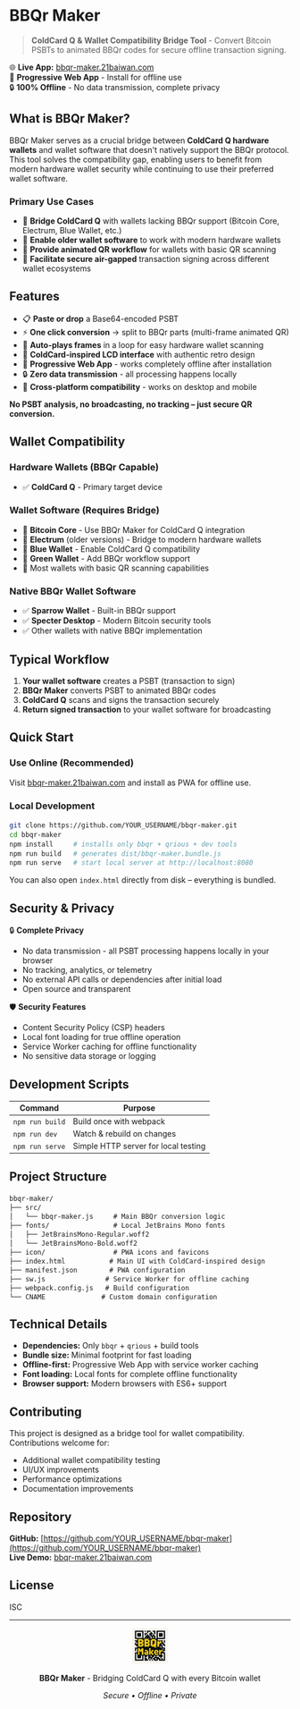 # BBQr Maker

> **ColdCard Q & Wallet Compatibility Bridge Tool** - Convert Bitcoin PSBTs to animated BBQr codes for secure offline transaction signing.

🌐 **Live App:** [bbqr-maker.21baiwan.com](https://bbqr-maker.21baiwan.com)  
📱 **Progressive Web App** - Install for offline use  
🔒 **100% Offline** - No data transmission, complete privacy  

## What is BBQr Maker?

BBQr Maker serves as a crucial bridge between **ColdCard Q hardware wallets** and wallet software that doesn't natively support the BBQr protocol. This tool solves the compatibility gap, enabling users to benefit from modern hardware wallet security while continuing to use their preferred wallet software.

### Primary Use Cases

- 🔗 **Bridge ColdCard Q** with wallets lacking BBQr support (Bitcoin Core, Electrum, Blue Wallet, etc.)
- 🔄 **Enable older wallet software** to work with modern hardware wallets  
- 📱 **Provide animated QR workflow** for wallets with basic QR scanning
- 🔐 **Facilitate secure air-gapped** transaction signing across different wallet ecosystems

## Features

* 📋 **Paste or drop** a Base64-encoded PSBT
* ⚡ **One click conversion** → split to BBQr parts (multi-frame animated QR)
* 🔄 **Auto-plays frames** in a loop for easy hardware wallet scanning
* 🎨 **ColdCard-inspired LCD interface** with authentic retro design
* 💾 **Progressive Web App** - works completely offline after installation
* 🔒 **Zero data transmission** - all processing happens locally
* 📱 **Cross-platform compatibility** - works on desktop and mobile

**No PSBT analysis, no broadcasting, no tracking – just secure QR conversion.**

## Wallet Compatibility

### Hardware Wallets (BBQr Capable)
- ✅ **ColdCard Q** - Primary target device


### Wallet Software (Requires Bridge)
- 🔗 **Bitcoin Core** - Use BBQr Maker for ColdCard Q integration
- 🔗 **Electrum** (older versions) - Bridge to modern hardware wallets
- 🔗 **Blue Wallet** - Enable ColdCard Q compatibility  
- 🔗 **Green Wallet** - Add BBQr workflow support
- 🔗 Most wallets with basic QR scanning capabilities

### Native BBQr Wallet Software  
- ✅ **Sparrow Wallet** - Built-in BBQr support
- ✅ **Specter Desktop** - Modern Bitcoin security tools
- ✅ Other wallets with native BBQr implementation

## Typical Workflow

1. **Your wallet software** creates a PSBT (transaction to sign)
2. **BBQr Maker** converts PSBT to animated BBQr codes
3. **ColdCard Q** scans and signs the transaction securely
4. **Return signed transaction** to your wallet software for broadcasting

## Quick Start

### Use Online (Recommended)
Visit [bbqr-maker.21baiwan.com](https://bbqr-maker.21baiwan.com) and install as PWA for offline use.

### Local Development
```bash
git clone https://github.com/YOUR_USERNAME/bbqr-maker.git
cd bbqr-maker
npm install     # installs only bbqr + qrious + dev tools
npm run build   # generates dist/bbqr-maker.bundle.js
npm run serve   # start local server at http://localhost:8080
```

You can also open `index.html` directly from disk – everything is bundled.

## Security & Privacy

🔒 **Complete Privacy**
- No data transmission - all PSBT processing happens locally in your browser
- No tracking, analytics, or telemetry  
- No external API calls or dependencies after initial load
- Open source and transparent

🛡️ **Security Features**
- Content Security Policy (CSP) headers
- Local font loading for true offline operation
- Service Worker caching for offline functionality
- No sensitive data storage or logging

## Development Scripts

| Command | Purpose |
|---------|---------|
| `npm run build` | Build once with webpack |
| `npm run dev`   | Watch & rebuild on changes |
| `npm run serve` | Simple HTTP server for local testing |

## Project Structure

```
bbqr-maker/
├── src/
│   └── bbqr-maker.js     # Main BBQr conversion logic
├── fonts/                # Local JetBrains Mono fonts  
│   ├── JetBrainsMono-Regular.woff2
│   └── JetBrainsMono-Bold.woff2
├── icon/                 # PWA icons and favicons
├── index.html           # Main UI with ColdCard-inspired design
├── manifest.json        # PWA configuration
├── sw.js               # Service Worker for offline caching
├── webpack.config.js   # Build configuration
└── CNAME              # Custom domain configuration
```

## Technical Details

- **Dependencies:** Only `bbqr` + `qrious` + build tools
- **Bundle size:** Minimal footprint for fast loading
- **Offline-first:** Progressive Web App with service worker caching
- **Font loading:** Local fonts for complete offline functionality
- **Browser support:** Modern browsers with ES6+ support

## Contributing

This project is designed as a bridge tool for wallet compatibility. Contributions welcome for:
- Additional wallet compatibility testing
- UI/UX improvements  
- Performance optimizations
- Documentation improvements

## Repository

**GitHub:** [https://github.com/YOUR_USERNAME/bbqr-maker](https://github.com/YOUR_USERNAME/bbqr-maker)  
**Live Demo:** [bbqr-maker.21baiwan.com](https://bbqr-maker.21baiwan.com)

## License

ISC

---

<div align="center">

<img src="icon/icon-192.png" alt="BBQr Maker" width="64" height="64">

**BBQr Maker** - Bridging ColdCard Q with every Bitcoin wallet

*Secure • Offline • Private*

</div>